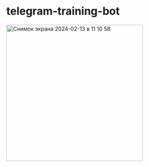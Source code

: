 # telegram-training-bot
<img width="359" alt="Снимок экрана 2024-02-13 в 11 10 58" src="https://github.com/Elina-nep/telegram-training-bot/assets/89923685/499a5c40-263e-4495-9df9-326dab5b7684">
